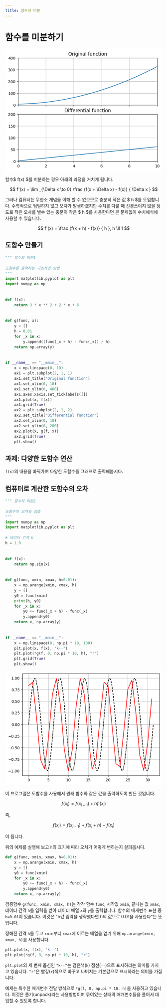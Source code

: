 ```yaml
---
title: 함수의 미분
---
```


# 함수를 미분하기

![코드 결과](assets/function_differential_1.png)

함수$ f(x) $를 미분하는 경우 아래의 과정을 거치게 됩니다.

$$ f'(x) = \lim _{\Delta x \to 0} \frac {f(x + \Delta x) - f(x)} { \Delta x } $$

그러나 컴퓨터는 무한소 개념을 이해 할 수 없으므로 충분히 작은 값 $ h $를 도입합니다. 수학적으로 엄밀하지 않고 오차가 발생하겠지만 수치를 다룰 때 신경쓰이지 않을 정도로 작은 오차를 낼수 있는 충분히 작은 $ h $를 사용한다면 큰 문제없이 수치해석에 사용할 수 있습니다.

$$ f'(x) = \frac {f(x + h) - f(x)} { h }, h \ll 1 $$

## 도함수 만들기

```py
""" 함수의 미분1

도함수를 출력하는 기초적인 방법
"""
import matplotlib.pyplot as plt
import numpy as np


def f(x):
    return 3 * x ** 2 + 2 * x + 6


def g(func, x):
    y = []
    h = 0.01
    for _x in x:
        y.append((func(_x + h) - func(_x)) / h)
    return np.array(y)


if __name__ == "__main__":
    x = np.linspace(0, 10)
    ax1 = plt.subplot(2, 1, 1)
    ax1.set_title("Original function")
    ax1.set_xlim(0, 10)
    ax1.set_ylim(0, 400)
    ax1.axes.xaxis.set_ticklabels([])
    ax1.plot(x, f(x))
    ax1.grid(True)
    ax2 = plt.subplot(2, 1, 2)
    ax2.set_title("Differential function")
    ax2.set_xlim(0, 10)
    ax2.set_ylim(0, 200)
    ax2.plot(x, g(f, x))
    ax2.grid(True)
    plt.show()
```

## 과제: 다양한 도함수 연산

`f(x)`의 내용을 바꿔가며 다양한 도함수를 그래프로 출력해봅시다.

## 컴퓨터로 계산한 도함수의 오차

```python
""" 함수의 미분2

도함수의 오차와 검증
"""
import numpy as np
import matplotlib.pyplot as plt

# 데이터 간격 h
h = 1.0


def f(x):
    return np.sin(x)


def g(func, xmin, xmax, h=0.01):
    x = np.arange(xmin, xmax, h)
    y = []
    y0 = func(xmin)
    print(h, y0)
    for _x in x:
        y0 += func(_x + h) - func(_x)
        y.append(y0)
    return x, np.array(y)


if __name__ == "__main__":
    x = np.linspace(0, np.pi * 10, 100)
    plt.plot(x, f(x), "k--")
    plt.plot(*g(f, 0, np.pi * 10, h), "r")
    plt.grid(True)
    plt.show()
```

![코드 결과](assets/function_differential_2.png)

이 프로그램은 도함수를 사용해서 원래 함수와 같은 값을 출력하도록 만든 것입니다.

$$ f(x_{i}) = f(x_{i-1}) + h f'(x_{i}) $$

즉,

$$ f(x_{i}) = f(x_{i-1}) + f(x_{i} + h) - f(x_{i}) $$

이 됩니다.

위의 예제를 실행해 보고 `h`의 크기에 따라 오차가 어떻게 변하는지 살펴봅시다.

```python
def g(func, xmin, xmax, h=0.01):
    x = np.arange(xmin, xmax, h)
    y = []
    y0 = func(xmin)
    for _x in x:
        y0 += func(_x + h) - func(_x)
        y.append(y0)
    return x, np.array(y)
```

검증함수 `g(func, xmin, xmax, h)`는 각각 함수 `func`, 시작값 `xmin`, 끝나는 값 `xmax`, 데이터 간격 `h`를 입력을 받아 데이터 배열 `x`와 `y`를 출력합니다. 함수의 매개변수 표현 중 `h=0.01`이 있습니다. 이것은 "h값 입력을 생략했다면 h의 값으로 0.01을 사용한다"는 뜻입니다.

정해진 간격 `h`를 두고 `xmin`부터 `xmax`에 이르는 배열을 얻기 위해 `np.arange(xmin, xmax, h)`를 사용합니다.

```python
plt.plot(x, f(x), "k--")
plt.plot(*g(f, 0, np.pi * 10, h), "r")
```

`plt.plot`의 세 번째 옵션인 `"k--"`는 검은색(`k`) 점선(`--`)으로 표시하라는 의미를 가지고 있습니다. `"r"`은 빨강(`r`)색으로 바꾸고 나머지는 기본값으로 표시하라는 의미를 가집니다.

예제는 특수한 매개변수 전달 방식으로 `*g(f, 0, np.pi * 10, h)`을 사용하고 있습니다. 이것은 풀기(unpack)라는 사용방법이며 묶여있는 상태의 매개변수들을 풀어서 대입할 수 있도록 합니다.
